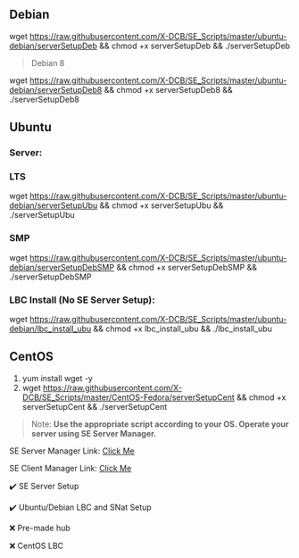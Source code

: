 ## Debian
wget https://raw.githubusercontent.com/X-DCB/SE_Scripts/master/ubuntu-debian/serverSetupDeb && chmod +x serverSetupDeb && ./serverSetupDeb
> Debian 8

wget https://raw.githubusercontent.com/X-DCB/SE_Scripts/master/ubuntu-debian/serverSetupDeb8 && chmod +x serverSetupDeb8 && ./serverSetupDeb8
## Ubuntu
### Server:
### LTS
wget https://raw.githubusercontent.com/X-DCB/SE_Scripts/master/ubuntu-debian/serverSetupUbu && chmod +x serverSetupUbu && ./serverSetupUbu
### SMP
wget https://raw.githubusercontent.com/X-DCB/SE_Scripts/master/ubuntu-debian/serverSetupDebSMP && chmod +x serverSetupDebSMP && ./serverSetupDebSMP
### LBC Install (No SE Server Setup):
wget https://raw.githubusercontent.com/X-DCB/SE_Scripts/master/ubuntu-debian/lbc_install_ubu && chmod +x lbc_install_ubu && ./lbc_install_ubu

## CentOS
1. yum install wget -y
2. wget https://raw.githubusercontent.com/X-DCB/SE_Scripts/master/CentOS-Fedora/serverSetupCent && chmod +x serverSetupCent && ./serverSetupCent



> Note: **Use the appropriate script according to your OS. Operate your server using SE Server Manager.**

SE Server Manager Link: [Click Me](http://www.softether-download.com/files/softether/v4.27-9668-beta-2018.05.29-tree/Windows/SoftEther_VPN_Server_and_VPN_Bridge/softether-vpnserver_vpnbridge-v4.27-9668-beta-2018.05.29-windows-x86_x64-intel.exe)

SE Client Manager Link: [Click Me](http://www.softether-download.com/files/softether/v4.27-9668-beta-2018.05.29-tree/Windows/SoftEther_VPN_Client/softether-vpnclient-v4.27-9668-beta-2018.05.29-windows-x86_x64-intel.exe)


:heavy_check_mark: SE Server Setup

:heavy_check_mark: Ubuntu/Debian LBC and SNat Setup

:x: Pre-made hub

:x: CentOS LBC
